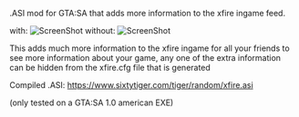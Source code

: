 .ASI mod for GTA:SA that adds more information to the xfire ingame feed.

with: ![ScreenShot](https://sixtytiger.com/tiger/random/xfire_with.png)
without: ![ScreenShot](https://sixtytiger.com/tiger/random/xfire_without.jpg)

This adds much more information to the xfire ingame for all your friends to see more information about your game, any one of the extra information can be hidden from the xfire.cfg file that is generated

Compiled .ASI: https://www.sixtytiger.com/tiger/random/xfire.asi


(only tested on a GTA:SA 1.0 american EXE)
